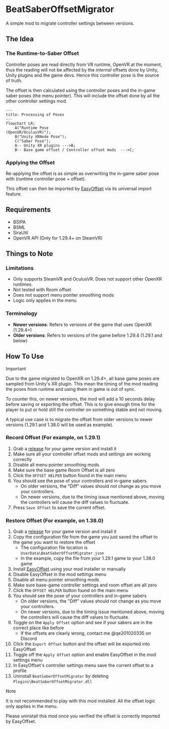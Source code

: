 # BeatSaberOffsetMigrator
A simple mod to migrate controller settings between versions.

## The Idea
### The Runtime-to-Saber Offset
Controller poses are read directly from VR runtime, OpenVR at the moment, thus the reading will not be affected by the *internal* offsets done by Unity, Unity plugins and the game devs.
Hence this controller pose is the source of truth.

The offset is then calculated using the controller poses and the in-game saber poses (the menu pointer). This will include the offset done by all the other controller settings mod.

```mermaid
---
title: Processing of Poses
---
flowchart LR;
    A("Runtime Pose
(OpenVR/OculusVR)");
    B("Unity XRNode Pose");
    C("Saber Pose");
    A-- Unity XR plugins --->B;
    B-- Base game offset / Controller offset mods  --->C;
```

### Applying the Offset
Re-applying the offset is as simple as overwriting the in-game saber pose with (runtime controller pose + offset).

This offset can then be imported by [EasyOffset](https://github.com/Reezonate/EasyOffset) via its universal import feature.

## Requirements
- BSIPA
- BSML
- SiraUtil
- OpenVR API (Only for 1.29.4+ on SteamVR)

## Things to Note
### Limitations
- Only supports SteamVR and OculusVR. Does not support other OpenXR runtimes.
- Not tested with Room offset
- Does not support menu pointer smoothing mods
- Logic only applies in the menu

### Terminology
- **Newer versions**: Refers to versions of the game that uses OpenXR (1.29.4+)
- **Older versions**: Refers to versions of the game before 1.29.4 (1.29.1 and below)

## How To Use
> [!IMPORTANT]  
> Due to the game migrated to OpenXR on 1.29.4+, all base game poses are sampled from Unity's XR plugin. 
> This mean the timing of the mod reading the poses from runtime and using them in game is out of sync.
> 
> To counter this, on newer versions, the mod will add a 10 seconds delay before saving or exporting the offset. 
> This is to give enough time for the player to put or hold still the controller on something stable and not moving.

A typical use case is to migrate the offset from older versions to newer versions (1.29.1 and 1.38.0 will be used as example).

### Record Offset (For example, on 1.29.1)
1. Grab a [release](https://github.com/qe201020335/BeatSaberOffsetMigrator/releases) for your game version and install it
2. Make sure all your controller offset mods and settings are working correctly
3. Disable all menu pointer smoothing mods
4. Make sure the base game Room Offset is all zero
5. Click the `OFFSET HELPER` button found in the main menu
6. You should see the pose of your controllers and in-game sabers
    - On older versions, the "Diff" values should not change as you move your controllers.
    - On newer versions, due to the timing issue mentioned above, moving the controllers will cause the diff values to fluctuate.
7. Press `Save Offset` to save the current offset.

### Restore Offset (For example, on 1.38.0)
1. Grab a [release](https://github.com/qe201020335/BeatSaberOffsetMigrator/releases) for your game version and install it
2. Copy the configuration file from the game you just saved the offset to the game you want to restore the offset
    - The configuration file location is `UserData\BeatSaberOffsetMigrator.json`
    - In the example, copy the file from your 1.29.1 game to your 1.38.0 game
3. Install [EasyOffset](https://github.com/Reezonate/EasyOffset) using your mod installer or manually
4. Disable EasyOffset in the mod settings menu
5. Disable all menu pointer smoothing mods
6. Make sure base-game controller settings and room offset are all zero
7. Click the `OFFSET HELPER` button found on the main menu
8. You should see the pose of your controllers and in-game sabers
   - On older versions, the "Diff" values should not change as you move your controllers.
   - On newer versions, due to the timing issue mentioned above, moving the controllers will cause the diff values to fluctuate.
9. Toggle on the `Apply Offset` option and see if your sabers are in the correct place like before
    - If the offsets are clearly wrong, contact me @qe201020335 on Discord
10. Click the `Export Offset` button and the offset will be exported into EasyOffset 
11. Toggle off the `Apply Offset` option and enable EasyOffset in the mod settings menu
12. In EasyOffset's controller settings menu save the current offset to a profile
13. Uninstall `BeatSaberOffsetMigrator` by deleting `Plugins\BeatSaberOffsetMigrator.dll`

> [!NOTE]  
> It is not recommended to play with this mod installed. All the offset logic only applies in the menu.
>
> Please uninstall this mod once you verified the offset is correctly imported by EasyOffset.
